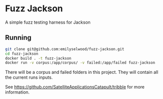 # Fuzz Jackson

A simple fuzz testing harness for Jackson

## Running

```bash
git clone git@github.com:emilyselwood/fuzz-jackson.git
cd fuzz-jackson
docker build . -t fuzz-jackson
docker run -v corpus:/app/corpus/ -v failed:/app/failed fuzz-jackson
```

There will be a corpus and failed folders in this project. They will contain all the current runs inputs.

See https://github.com/SatelliteApplicationsCatapult/tribble for more information.